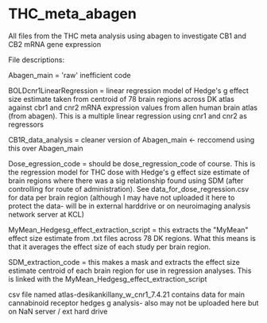 # THC_meta_abagen
All files from the THC meta analysis using abagen to investigate CB1 and CB2 mRNA gene expression

File descriptions:

Abagen_main = 'raw' inefficient code 

BOLDcnr1LinearRegression = linear regression model of Hedge's g effect size estimate taken from centroid of 78 brain regions across DK atlas against cbr1 and cnr2 mRNA expression values from allen human brain atlas (from abagen). This is a multiple linear regression using cnr1 and cnr2 as regressors

CB1R_data_analysis = cleaner version of Abagen_main <- reccomend using this over Abagen_main

Dose_egression_code = should be dose_regression_code of course. This is the regression model for THC dose with Hedge's g effect size estimate of brain regions where there was a sig relationship found using SDM (after controlling for route of administration). See data_for_dose_regression.csv for data per brain region (although I may have not uploaded it here to protect the data- will be in external harddrive or on neuroimaging analysis network server at KCL)

MyMean_Hedgesg_effect_extraction_script = this extracts the "MyMean" effect size estimate from .txt files across 78 DK regions. What this means is that it averages the effect size of each study per brain region.

SDM_extraction_code = this makes a mask and extracts the effect size estimate centroid of each brain region for use in regression analyses. This is linked with the MyMean_Hedgesg_effect_extraction_script

csv file named atlas-desikankillany_w_cnr1_7.4.21 contains data for main cannabinoid receptor hedges g analysis- also may not be uploaded here but on NaN server / ext hard drive

